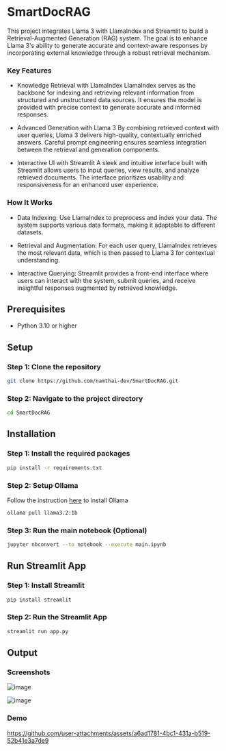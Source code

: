 # SmartDocRAG

This project integrates Llama 3 with LlamaIndex and Streamlit to build a Retrieval-Augmented Generation (RAG) system. The goal is to enhance Llama 3's ability to generate accurate and context-aware responses by incorporating external knowledge through a robust retrieval mechanism.

### Key Features

- Knowledge Retrieval with LlamaIndex
  LlamaIndex serves as the backbone for indexing and retrieving relevant information from structured and unstructured data sources. It ensures the model is provided with precise context to generate accurate and informed responses.

- Advanced Generation with Llama 3
  By combining retrieved context with user queries, Llama 3 delivers high-quality, contextually enriched answers. Careful prompt engineering ensures seamless integration between the retrieval and generation components.

- Interactive UI with Streamlit
  A sleek and intuitive interface built with Streamlit allows users to input queries, view results, and analyze retrieved documents. The interface prioritizes usability and responsiveness for an enhanced user experience.

### How It Works

- Data Indexing:
  Use LlamaIndex to preprocess and index your data. The system supports various data formats, making it adaptable to different datasets.

- Retrieval and Augmentation:
  For each user query, LlamaIndex retrieves the most relevant data, which is then passed to Llama 3 for contextual understanding.

- Interactive Querying:
  Streamlit provides a front-end interface where users can interact with the system, submit queries, and receive insightful responses augmented by retrieved knowledge.

## Prerequisites

- Python 3.10 or higher

## Setup

### Step 1: Clone the repository

```bash
git clone https://github.com/namthai-dev/SmartDocRAG.git
```

### Step 2: Navigate to the project directory

```bash
cd SmartDocRAG
```

## Installation

### Step 1: Install the required packages

```bash
pip install -r requirements.txt
```

### Step 2: Setup Ollama

Follow the instruction [here](https://github.com/ollama/ollama) to install Ollama

```bash
ollama pull llama3.2:1b
```

### Step 3: Run the main notebook (Optional)

```bash
jupyter nbconvert --to notebook --execute main.ipynb
```

## Run Streamlit App

### Step 1: Install Streamlit

```bash
pip install streamlit
```

### Step 2: Run the Streamlit App

```bash
streamlit run app.py
```

## Output

### Screenshots

![image](https://github.com/user-attachments/assets/3e5dc98f-6d3f-4c4e-9ab4-d4b45c8efcd6)

![image](https://github.com/user-attachments/assets/e42aff8a-d1b5-47a8-9189-89ade7bf8c94)

### Demo

https://github.com/user-attachments/assets/a6ad1781-4bc1-431a-b519-52b41e3a7de9
